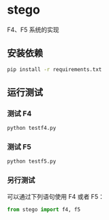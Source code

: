 # stego

F4、F5 系统的实现

## 安装依赖

```bash
pip install -r requirements.txt
```

## 运行测试

### 测试 F4

```bash
python testf4.py
```

### 测试 F5

```bash
python testf5.py
```

### 另行测试

可以通过下列语句使用 F4 或者 F5：

```python
from stego import f4, f5
```
